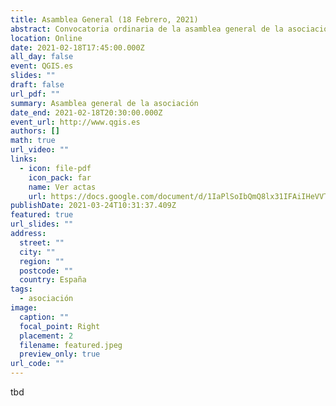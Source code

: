 ```yaml
---
title: Asamblea General (18 Febrero, 2021)
abstract: Convocatoria ordinaria de la asamblea general de la asociación
location: Online
date: 2021-02-18T17:45:00.000Z
all_day: false
event: QGIS.es
slides: ""
draft: false
url_pdf: ""
summary: Asamblea general de la asociación
date_end: 2021-02-18T20:30:00.000Z
event_url: http://www.qgis.es
authors: []
math: true
url_video: ""
links:
  - icon: file-pdf
    icon_pack: far
    name: Ver actas
    url: https://docs.google.com/document/d/1IaPlSoIbQmQ8lx31IFAiIHeVVTqMcAeT-EsZfxvAOT4/export?format=pdf
publishDate: 2021-03-24T10:31:37.409Z
featured: true
url_slides: ""
address:
  street: ""
  city: ""
  region: ""
  postcode: ""
  country: España
tags:
  - asociación
image:
  caption: ""
  focal_point: Right
  placement: 2
  filename: featured.jpeg
  preview_only: true
url_code: ""
---
```

tbd